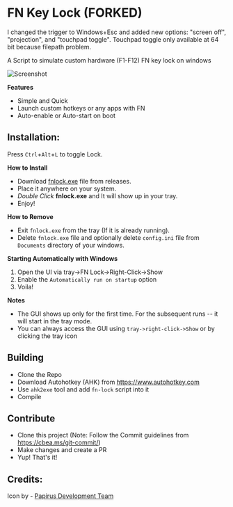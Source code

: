 # FN Key Lock (FORKED)

I changed the trigger to Windows+Esc and added new options: "screen off", "projection", and "touchpad toggle". Touchpad toggle only available at 64 bit because filepath problem.

A Script to simulate custom hardware (F1-F12) FN key lock on windows

![Screenshot](https://i.imgur.com/rE8klvT.jpg)

**Features**

-   Simple and Quick
-   Launch custom hotkeys or any apps with FN
-   Auto-enable or Auto-start on boot

## Installation:

Press `Ctrl`+`Alt`+`L` to toggle Lock.

**How to Install**

-   Download [fnlock.exe](https://github.com/okkosh/FN-key-lock/releases) file from releases.
-   Place it anywhere on your system.
-   _Double Click_ **fnlock.exe** and It will show up in your tray.
-   Enjoy!

**How to Remove**

-   Exit `fnlock.exe` from the tray (If it is already running).
-   Delete `fnlock.exe` file and optionally delete `config.ini` file from `Documents` directory of your windows.

**Starting Automatically with Windows**

1. Open the UI via tray->FN Lock->Right-Click->Show
2. Enable the `Automatically run on startup` option
3. Voila!

**Notes**

-   The GUI shows up only for the first time. For the subsequent runs -- it will start in the tray mode.
-   You can always access the GUI using `tray->right-click->Show` or by clicking the tray icon

## Building

-   Clone the Repo
-   Download Autohotkey (AHK) from https://www.autohotkey.com
-   Use `ahk2exe` tool and add `fn-lock` script into it
-   Compile

## Contribute

-   Clone this project (Note: Follow the Commit guidelines from https://cbea.ms/git-commit/)
-   Make changes and create a PR
-   Yup! That's it!

## Credits:

Icon by - [Papirus Development Team](https://github.com/PapirusDevelopmentTeam/)
